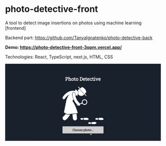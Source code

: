 # photo-detective-front
A tool to detect image insertions on photos using machine learning [frontend]

Backend part: https://github.com/TanyaIgnatenko/photo-detective-back

**Demo: https://photo-detective-front-3opm.vercel.app/**

Technologies: React, TypeScript, next.js, HTML, CSS

![App demo](assets/demo.gif)
